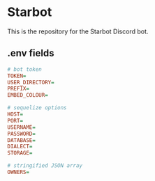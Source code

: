 # Starbot
This is the repository for the Starbot Discord bot.

## .env fields
```ini
# bot token
TOKEN=
USER_DIRECTORY=
PREFIX=
EMBED_COLOUR=

# sequelize options
HOST=
PORT=
USERNAME=
PASSWORD=
DATABASE=
DIALECT=
STORAGE=

# stringified JSON array
OWNERS=
```